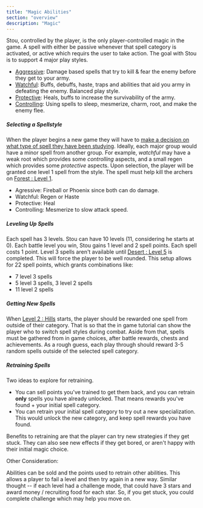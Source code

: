 ```yaml
---
title: "Magic Abilities"
section: "overview"
description: "Magic"
---
```


Stou, controlled by the player, is the only player-controlled magic in the game. A spell with either be passive whenever that spell category is activated, or active which requirs the user to take action. The goal with Stou is to support 4 major play styles.

* [Aggressive](/overview/abilities/aggressive/#nav): Damage based spells that try to kill & fear the enemy before they get to your army.
* [Watchful](/overview/abilities/watchful/#nav): Buffs, debuffs, haste, traps and abilities that aid you army in defeating the enemy. Balanced play style.
* [Protective](/overview/abilities/protective/#nav): Heals, buffs to increase the survivability of the army.
* [Controlling](/overview/abilities/controlling/#nav): Using spells to sleep, mesmerize, charm, root, and make the enemy flee.

##### Selecting a Spellstyle

When the player begins a new game they will have to [make a decision on what type of spell they have been studying](https://github.com/veeneck/Barric/wiki/Starting-a-New-Game). Ideally, each major group would have a minor spell from another group. For example, _watchful_ may have a weak root which provides some _controlling_ aspects, and a small regen which provides some _protective_ aspects. Upon selection, the player will be granted one level 1 spell from the style. The spell must help kill the archers on [Forest : Level 1](https://github.com/veeneck/Barric/wiki/Level-1-:-Forest).

* Agressive: Fireball or Phoenix since both can do damage.
* Watchful: Regen or Haste
* Protective: Heal
* Controlling: Mesmerize to slow attack speed.

##### Leveling Up Spells

Each spell has 3 levels. Stou can have 10 levels (11, considering he starts at 0). Each battle level you win, Stou gains 1 level and 2 spell points. Each spell costs 1 point. Level 3 spells aren't available until [Desert : Level 5](https://github.com/veeneck/Barric/wiki/Level-5-:-Desert) is completed. This will force the player to be well rounded. This setup allows for 22 spell points, which grants combinations like:

* 7 level 3 spells
* 5 level 3 spells, 3 level 2 spells
* 11 level 2 spells

##### Getting New Spells

When [Level 2 : Hills](https://github.com/veeneck/Barric/wiki/Level-2-:-Hills) starts, the player should be rewarded one spell from outside of their category. That is so that the in game tutorial can show the player who to switch spell styles during combat. Aside from that, spells must be gathered from in game choices, after battle rewards, chests and achievements. As a rough guess, each play through should reward 3-5 random spells outside of the selected spell category.

##### Retraining Spells

Two ideas to explore for retraining.

* You can sell points you've trained to get them back, and you can retrain **only** spells you have already unlocked. That means rewards you've found + your initial spell category.
* You can retrain your initial spell category to try out a new specialization. This would unlock the new category, and keep spell rewards you have found.

Benefits to retraining are that the player can try new strategies if they get stuck. They can also see new effects if they get bored, or aren't happy with their initial magic choice.


Other Consideration:

Abilities can be sold and the points used to retrain other abilities. This allows a player to fail a level and then try again in a new way. Similar thought -- if each level had a challenge mode, that could have 3 stars and award money / recruiting food for each star. So, if you get stuck, you could complete challenge which may help you move on.